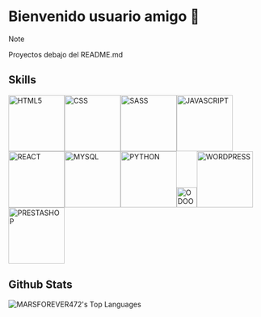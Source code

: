 # Bienvenido usuario amigo 👋
> [!NOTE]
> Proyectos debajo del README.md

## Skills
<img src="https://www.vectorlogo.zone/logos/w3_html5/w3_html5-ar21.svg" alt="HTML5" width="111"/><img src="https://www.vectorlogo.zone/logos/w3_css/w3_css-ar21.svg" alt="CSS" width="111"/><img src="https://www.vectorlogo.zone/logos/sass-lang/sass-lang-ar21.svg" alt="SASS" width="111"/><img src="https://www.vectorlogo.zone/logos/javascript/javascript-ar21.svg" alt="JAVASCRIPT" width="111"/><img src="https://www.vectorlogo.zone/logos/reactjs/reactjs-ar21.svg" alt="REACT" width="111"/><img src="https://www.vectorlogo.zone/logos/mysql/mysql-ar21.svg" alt="MYSQL" width="111"/><img src="https://www.vectorlogo.zone/logos/python/python-ar21.svg" alt="PYTHON" width="111"/><img src="https://raw.githubusercontent.com/detain/svg-logos/af43b58bee054f40b2c215d97b983d03b190f0d4/svg/o/odoo.svg" alt="ODOO" width="40px"/><img src="https://www.vectorlogo.zone/logos/wordpress/wordpress-ar21.svg" alt="WORDPRESS" width="111"/><img src="https://vectorwiki.com/images/hksJN__prestashop.svg" alt="PRESTASHOP" width="111"/>


## Github Stats
![MARSFOREVER472's Top Languages](https://github-readme-stats.vercel.app/api/top-langs/?username=Alvaro624la&theme=vue-dark&show_icons=true&hide_border=true&layout=compact)

<!--
![MARSFOREVER472's Stats](https://github-readme-stats.vercel.app/api?username=Alvaro624la&theme=vue-dark&show_icons=true&hide_border=true&count_private=true)
![MARSFOREVER472's Streak](https://github-readme-streak-stats.herokuapp.com/?user=Alvaro624la&theme=vue-dark&hide_border=true)
-->


<!--
# A first-level heading
## A second-level heading
### A third-level heading

**Alvaro624la/Alvaro624la** is a ✨ _special_ ✨ repository because its `README.md` (this file) appears on your GitHub profile.

Here are some ideas to get you started:

- 🔭 I’m currently working on ...
- 🌱 I’m currently learning ...
- 👯 I’m looking to collaborate on ...
- 🤔 I’m looking for help with ...
- 💬 Ask me about ...
- 📫 How to reach me: ...
- 😄 Pronouns: ...
- ⚡ Fun fact: ...

Some basic Git commands are:
```
git status
git add
git commit
```

> Text that is a quote
-->
